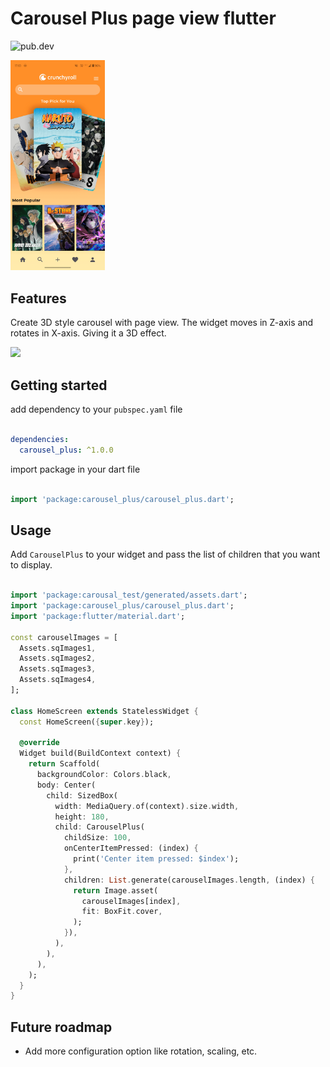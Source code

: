 # Carousel Plus page view flutter

![pub.dev](https://img.shields.io/badge/pub.dev-1.0.0-green)

<div align="left">
<img src="https://raw.githubusercontent.com/abdulrehmank7/stacked-animated-list/master/animated_list_preview%20copy.png" width="30%" alt="" >
</div>

## Features

Create 3D style carousel with page view. The widget moves in Z-axis and rotates in X-axis. Giving it a 3D effect.

<div align="left">
<img src="https://raw.githubusercontent.com/abdulrehmank7/stacked-animated-list/master/screen-20240707-171341.gif" width="30%" >
</div>

## Getting started

add dependency to your `pubspec.yaml` file

```yaml

dependencies:
  carousel_plus: ^1.0.0

```
import package in your dart file

```dart

import 'package:carousel_plus/carousel_plus.dart';

```
## Usage

Add `CarouselPlus` to your widget and pass the list of children that you want to display.

```dart

import 'package:carousal_test/generated/assets.dart';
import 'package:carousel_plus/carousel_plus.dart';
import 'package:flutter/material.dart';

const carouselImages = [
  Assets.sqImages1,
  Assets.sqImages2,
  Assets.sqImages3,
  Assets.sqImages4,
];

class HomeScreen extends StatelessWidget {
  const HomeScreen({super.key});

  @override
  Widget build(BuildContext context) {
    return Scaffold(
      backgroundColor: Colors.black,
      body: Center(
        child: SizedBox(
          width: MediaQuery.of(context).size.width,
          height: 180,
          child: CarouselPlus(
            childSize: 100,
            onCenterItemPressed: (index) {
              print('Center item pressed: $index');
            },
            children: List.generate(carouselImages.length, (index) {
              return Image.asset(
                carouselImages[index],
                fit: BoxFit.cover,
              );
            }),
          ),
        ),
      ),
    );
  }
}

```


## Future roadmap
- Add more configuration option like rotation, scaling, etc.